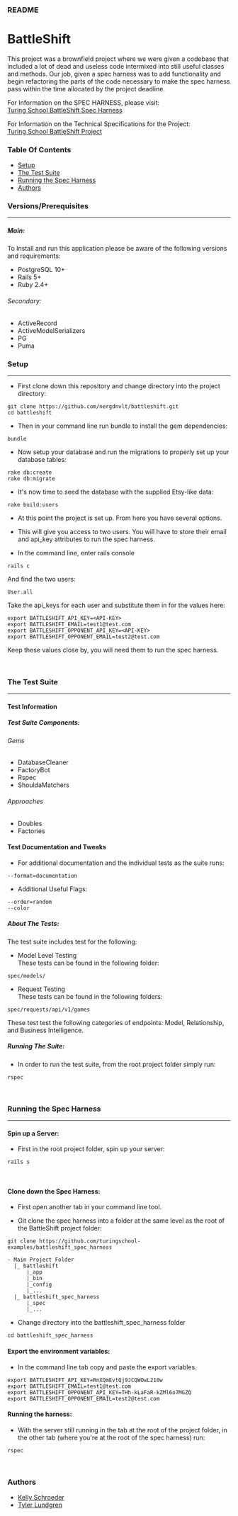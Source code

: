 ### README

# BattleShift

This project was a brownfield project where we were given a codebase that included a lot of dead and useless code intermixed into still useful classes and methods.  Our job, given a spec harness was to add functionality and begin refactoring the parts of the code necessary to make the spec harness pass within the time allocated by the project deadline.

For Information on the SPEC HARNESS, please visit:<br>
[Turing School BattleShift Spec Harness](https://github.com/turingschool-examples/battleshift_spec_harness)

For Information on the Technical Specifications for the Project:<br>
[Turing School BattleShift Project](http://backend.turing.io/module3/projects/battleshift)

### Table Of Contents
- [Setup](#setup)
- [The Test Suite](#the-test-suite)
- [Running the Spec Harness](#running-the-spec-harness)
- [Authors](#authors)

### Versions/Prerequisites
---
##### Main:
To Install and run this application please be aware of the following versions and requirements:
- PostgreSQL 10+
- Rails 5+
- Ruby 2.4+

###### Secondary:
- ActiveRecord
- ActiveModelSerializers
- PG
- Puma

### Setup
---
- First clone down this repository and change directory into the project directory:
```
git clone https://github.com/nergdnvlt/battleshift.git
cd battleshift
```
- Then in your command line run bundle to install the gem dependencies:
```
bundle
```
- Now setup your database and run the migrations to properly set up your database tables:
```
rake db:create
rake db:migrate
```
- It's now time to seed the database with the supplied Etsy-like data:
```
rake build:users
```
- At this point the project is set up. From here you have several options.

- This will give you access to two users. You will have to store their email and api_key attributes to run the spec harness.

- In the command line, enter rails console
```
rails c
```
And find the two users:
```
User.all
```
Take the api_keys for each user and substitute them in for the <API-KEY> values here:
```
export BATTLESHIFT_API_KEY=<API-KEY>
export BATTLESHIFT_EMAIL=test1@test.com
export BATTLESHIFT_OPPONENT_API_KEY=<API-KEY>
export BATTLESHIFT_OPPONENT_EMAIL=test2@test.com
```
Keep these values close by, you will need them to run the spec harness.


<br>

### The Test Suite
---

#### Test Information

##### Test Suite Components:

###### Gems

- DatabaseCleaner
- FactoryBot
- Rspec
- ShouldaMatchers

###### Approaches

- Doubles
- Factories

#### Test Documentation and Tweaks

- For additional documentation and the individual tests as the suite runs:
```
--format=documentation
```
- Additional Useful Flags:
```
--order=random
--color
```

##### About The Tests:
 The test suite includes test for the following:
- Model Level Testing<br>
These tests can be found in the following folder:
```
spec/models/
```
- Request Testing<br>
These tests can be found in the following folders:
```
spec/requests/api/v1/games
```
These test test the following categories of endpoints: Model, Relationship, and Business Intelligence.

##### Running The Suite:
- In order to run the test suite, from the root project folder simply run:
```
rspec
```

<br>

### Running the Spec Harness
---

#### Spin up a Server:
- First in the root project folder, spin up your server:
```
rails s
```
<br>

#### Clone down the Spec Harness:

- First open another tab in your command line tool.

- Git clone the spec harness into a folder at the same level as the root of the BattleShift project folder:
```
git clone https://github.com/turingschool-examples/battleshift_spec_harness
```
```
- Main Project Folder
  |_ battleshift
      |_app
      |_bin
      |_config
      |_...
  |_ battleshift_spec_harness
      |_spec
      |_...
```

- Change directory into the battleshift_spec_harness folder

```
cd battleshift_spec_harness
```

#### Export the environment variables:

- In the command line tab copy and paste the export variables.
```
export BATTLESHIFT_API_KEY=RnXQmEvtQj9JCQWOwL210w
export BATTLESHIFT_EMAIL=test1@test.com
export BATTLESHIFT_OPPONENT_API_KEY=THh-kLaFaR-kZMl6o7MGZQ
export BATTLESHIFT_OPPONENT_EMAIL=test2@test.com
```

#### Running the harness:

- With the server still running in the tab at the root of the project folder, in the other tab (where you're at the root of the spec harness) run:
```
rspec
```


<br>

### Authors
- [Kelly Schroeder](https://github.com/anubiskhan)
- [Tyler Lundgren](https://github.com/nergdnvlt)
